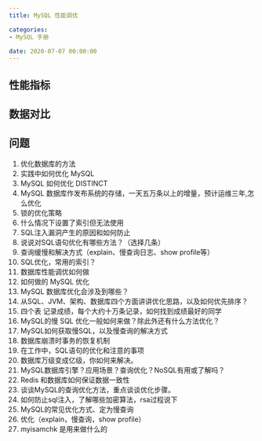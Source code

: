 ```yaml
---
title: MySQL 性能调优

categories:
- MySQL 手册

date: 2020-07-07 00:00:00
---
```


## 性能指标

## 数据对比


## 问题
1. 优化数据库的方法
1. 实践中如何优化 MySQL
1. MySQL 如何优化 DISTINCT
1. MySQL 数据库作发布系统的存储，一天五万条以上的增量，预计运维三年,怎么优化
1. 锁的优化策略
1. 什么情况下设置了索引但无法使用
1. SQL注入漏洞产生的原因和如何防止
1. 说说对SQL语句优化有哪些方法？（选择几条）
1. 查询缓慢和解决方式（explain、慢查询日志、show profile等）
1. SQL优化，常用的索引？
1. 数据库性能调优如何做
1. 如何做的 MySQL 优化
1. MySQL 数据库优化会涉及到哪些？
1. 从SQL、JVM、架构、数据库四个方面讲讲优化思路，以及如何优先排序？
1. 四个表 记录成绩，每个大约十万条记录，如何找到成绩最好的同学
1. MySQL的慢 SQL 优化一般如何来做？除此外还有什么方法优化？
1. MySQL如何获取慢SQL，以及慢查询的解决方式
1. 数据库崩溃时事务的恢复机制
1. 在工作中，SQL语句的优化和注意的事项
1. 数据库万级变成亿级，你如何来解决。
1. MySQL数据库引擎？应用场景？查询优化？NoSQL有用或了解吗？
1. Redis 和数据库如何保证数据一致性
1. 谈谈MySQL的查询优化方法，重点谈谈优化步骤。
1. 如何防止sql注入，了解哪些加密算法，rsa过程说下
1. MySQL的常见优化方式、定为慢查询
1. 优化（explain，慢查询，show profile）
1. myisamchk 是用来做什么的